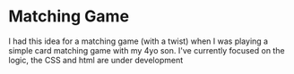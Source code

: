 # Matching Game
I had this idea for a matching game (with a twist) when I was playing a simple card matching game with my 4yo son. I've currently focused on the logic, 
the CSS and html are under development
